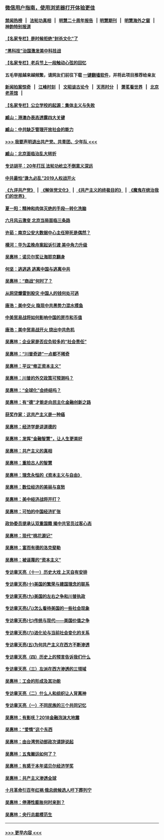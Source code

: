 ### [微信用户指南，使用浏览器打开体验更佳](https://github.com/gfw-breaker/banned-news1/blob/master/indexes/wechat-guide.md?t=0)
#### [禁闻热榜](热点新闻.md?t=0)  &nbsp;&nbsp;|&nbsp;&nbsp; [法轮功真相](https://github.com/gfw-breaker/truth/blob/master/README.md?t=0) &nbsp;&nbsp;|&nbsp;&nbsp; [明慧二十周年报告](https://github.com/gfw-breaker/mh-reports/blob/master/README.md?t=0) &nbsp;&nbsp;|&nbsp;&nbsp;[明慧期刊](https://github.com/gfw-breaker/mh-qikan) &nbsp;&nbsp;|&nbsp;&nbsp; [明慧海外之窗](https://github.com/gfw-breaker/mh-news/blob/master/README.md?t=0) &nbsp;&nbsp;|&nbsp;&nbsp; [神韵特别报道](https://github.com/gfw-breaker/mh-news/blob/master/shenyun.md?t=0)
#### [【名家专栏】是时候拒绝“封杀文化”了](../pages/nsc423/n11814093.md?t=02130011) 
#### [“黑科技”治国激发美中科技战](../pages/nsc423/n11638056.md?t=02130011) 
#### [【名家专栏】老兵节上一段触动心弦的回忆](../pages/nsc423/n11646016.md?t=02130011) 
#### 五毛举报越来越频繁，请网友们前往下载 [一键翻墙软件](https://github.com/gfw-breaker/ssr-accounts)，并将此项目推荐给亲友
#### [新闻拍案惊奇](https://github.com/gfw-breaker/banned-news1/blob/master/pages/link4.md) &nbsp;&nbsp;|&nbsp;&nbsp; [江峰时刻](https://github.com/gfw-breaker/banned-news1/blob/master/pages/link4.md) &nbsp;&nbsp;|&nbsp;&nbsp; [文昭谈古论今](https://github.com/gfw-breaker/banned-news1/blob/master/pages/link4.md) &nbsp;&nbsp;|&nbsp;&nbsp; [天亮时分](https://github.com/gfw-breaker/banned-news1/blob/master/pages/link4.md) &nbsp;&nbsp;|&nbsp;&nbsp; [萧茗看世界](https://github.com/gfw-breaker/banned-news1/blob/master/pages/link4.md) &nbsp;&nbsp;|&nbsp;&nbsp; [北京老茶馆](https://github.com/gfw-breaker/banned-news1/blob/master/pages/link4.md) &nbsp;&nbsp;|&nbsp;&nbsp; 
#### [【名家专栏】公立学校的起源：集体主义与失败](../pages/nsc423/n11601833.md?t=02130011) 
#### [臧山：港澳办表态透露四大关键](../pages/nsc423/n11421628.md?t=02130011) 
#### [臧山：中共缺乏管理开放社会的能力](../pages/nsc423/n11407457.md?t=02130011) 
#### [>>> 我要声明退出共产党、共青团、少年队 <<<](https://github.com/begood0513/goodnews/blob/master/quit/letter.md) 
#### [臧山：北京面临治乱大转折](../pages/nsc423/n11406895.md?t=02130011) 
#### [专访胡平：20年打压 法轮功屹立不倒意义深远](../pages/nsc423/n11398800.md?t=02130011) 
#### [中共最怕“逢九必乱”2019人权战开火](../pages/nsc423/n11385248.md?t=02130011) 
#### [《九评共产党》](https://github.com/begood0513/9ping.md/blob/master/README.md) &nbsp;|&nbsp; [《解体党文化》](../../../../jtdwh.md/blob/master/README.md)  &nbsp;|&nbsp; [《共产主义的终极目的》](../../../../gczydzjmd.md/blob/master/README.md) &nbsp;|&nbsp; [《魔鬼在统治我们的世界》](../../../../mgztzwmdsj.md/blob/master/README.md) 
#### [夏一阳：精神和肉体灭绝的手段—转化洗脑](../pages/nsc423/n11368250.md?t=02130011) 
#### [六月风云激变 北京当局面临三条路](../pages/nsc423/n11313668.md?t=02130011) 
#### [许茹：南京公安大数据中心主任猝死是偶然？](../pages/nsc423/n11064744.md?t=02130011) 
#### [横河：华为孟晚舟案起诉引渡 美中角力升级](../pages/nsc423/n11027230.md?t=02130011) 
#### [吴惠林：诺贝尔奖让海耶克翻身](../pages/nsc423/n10890049.md?t=02130011) 
#### [何坚：逃逃逃 逃离中国与逃离中共](../pages/nsc423/n10592891.md?t=02130011) 
#### [吴惠林：“商战”何时了？](../pages/nsc423/n10573558.md?t=02130011) 
#### [从网贷爆雷到股灾 中国人的钱何处可逃](../pages/nsc423/n10572800.md?t=02130011) 
#### [唐浩：美中交火 隐现中共黑势力混水摸鱼](../pages/nsc423/n10544040.md?t=02130011) 
#### [中美贸易战将如何影响中国的房市和币值](../pages/nsc423/n10543697.md?t=02130011) 
#### [唐浩：美中贸易战开火 烧出中共危机](../pages/nsc423/n10540126.md?t=02130011) 
#### [吴惠林：企业家是否应负较多的“社会责任”](../pages/nsc423/n10535022.md?t=02130011) 
#### [吴惠林：“川普奇迹”一点都不稀奇](../pages/nsc423/n10512808.md?t=02130011) 
#### [吴惠林：平议“修正资本主义”](../pages/nsc423/n10495724.md?t=02130011) 
#### [吴惠林：川普的外交政策可预测吗？](../pages/nsc423/n10462387.md?t=02130011) 
#### [吴惠林：“全球化”会终结吗？](../pages/nsc423/n10452838.md?t=02130011) 
#### [吴惠林：有“德”才能走向民主化金融创新之路](../pages/nsc423/n10432292.md?t=02130011) 
#### [获奖作家：这共产主义是一种癌](../pages/nsc423/n10431541.md?t=02130011) 
#### [吴惠林：经济学是讲道德的](../pages/nsc423/n10398014.md?t=02130011) 
#### [吴惠林：发挥“金融智慧”，让人生更美好](../pages/nsc423/n10375019.md?t=02130011) 
#### [吴惠林：共产主义的真相](../pages/nsc423/n10351394.md?t=02130011) 
#### [吴惠林：重拾古人的智慧](../pages/nsc423/n10337691.md?t=02130011) 
#### [吴惠林：理念永恒的《资本主义与自由》](../pages/nsc423/n10316274.md?t=02130011) 
#### [吴惠林：数位经济的美丽与哀愁](../pages/nsc423/n10292946.md?t=02130011) 
#### [吴惠林：美中经济战将开打？](../pages/nsc423/n10258825.md?t=02130011) 
#### [吴惠林：可怕的中国经济扩张](../pages/nsc423/n10219147.md?t=02130011) 
#### [政协委员提承认双重国籍 揭中共官员过客心态](../pages/nsc423/n10208809.md?t=02130011) 
#### [吴惠林：现代“桃花源记”](../pages/nsc423/n10185234.md?t=02130011) 
#### [吴惠林：富而有德的洛克斐勒](../pages/nsc423/n10142264.md?t=02130011) 
#### [吴惠林：被诬蔑的“资本主义”](../pages/nsc423/n10124816.md?t=02130011) 
#### [专访章天亮（十一）历史大戏 上天自有安排](../pages/nsc423/n10094905.md?t=02130011) 
#### [专访章天亮(十)美国的繁荣与建国理念的联系](../pages/nsc423/n10094899.md?t=02130011) 
#### [专访章天亮(九)美国的左右之争和川普执政](../pages/nsc423/n10094889.md?t=02130011) 
#### [专访章天亮(八)怎么看待美国的一些社会现象](../pages/nsc423/n10094857.md?t=02130011) 
#### [专访章天亮(七)传统与现代——美国价值之争](../pages/nsc423/n10093140.md?t=02130011) 
#### [专访章天亮(六)进化论与当前社会变化的关系](../pages/nsc423/n10092036.md?t=02130011) 
#### [专访章天亮(五)为何共产主义在西方不断渗透](../pages/nsc423/n10083620.md?t=02130011) 
#### [专访章天亮（四）历史上的预言告诉我们什么](../pages/nsc423/n10083606.md?t=02130011) 
#### [专访章天亮（三）左派在西方渗透的三领域](../pages/nsc423/n10081115.md?t=02130011) 
#### [吴惠林：工会的形成及其功能](../pages/nsc423/n10080633.md?t=02130011) 
#### [专访章天亮（二）什么人和组织让人背离神](../pages/nsc423/n10076637.md?t=02130011) 
#### [专访章天亮（一）不同民族的三个共同记忆](../pages/nsc423/n10074188.md?t=02130011) 
#### [吴惠林：有影呒？2018金融泡沫大地震](../pages/nsc423/n10040534.md?t=02130011) 
#### [吴惠林：“爱情”这个东西](../pages/nsc423/n10019423.md?t=02130011) 
#### [吴惠林：由台湾劳动部政次请辞说起](../pages/nsc423/n9979679.md?t=02130011) 
#### [吴惠林：五鬼搬运如何了？](../pages/nsc423/n9925338.md?t=02130011) 
#### [吴惠林：有感于本年诺贝尔经济学奖](../pages/nsc423/n9871883.md?t=02130011) 
#### [吴惠林：共产主义渗透全球](../pages/nsc423/n9812748.md?t=02130011) 
#### [十月革命引百年红祸 俄总统候选人吁下葬列宁](../pages/nsc423/n9810182.md?t=02130011) 
#### [吴惠林：停滞性膨胀何时来到？](../pages/nsc423/n9764136.md?t=02130011) 
#### [吴惠林：央行总裁模范生](../pages/nsc423/n9728134.md?t=02130011) 

----
#### [ >>> 更早内容 <<< ](../indexes/nsc423-earlier.md)
